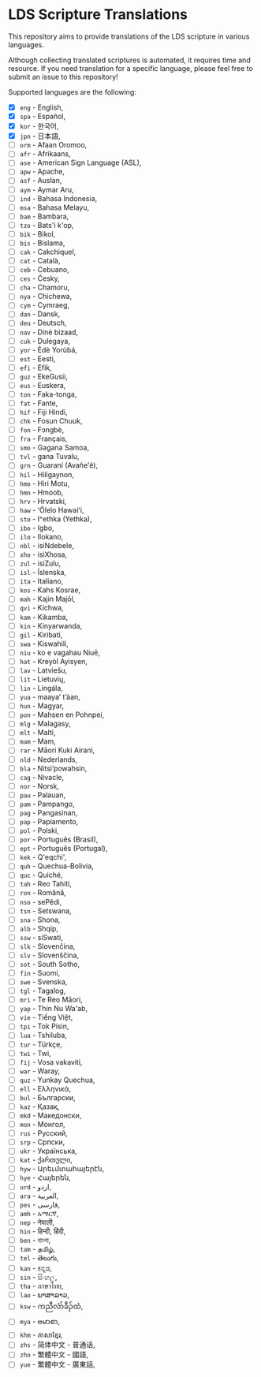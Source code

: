 # LDS Scripture Translations

This repository aims to provide translations of the LDS scripture in various languages.

Although collecting translated scriptures is automated, it requires time and resource. If you need translation for a specific language, please feel free to submit an issue to this repository!

Supported languages are the following:

- [x] `eng` - English,
- [x] `spa` - Español,
- [x] `kor` - 한국어,
- [x] `jpn` - 日本語,
- [ ] `orm` - Afaan Oromoo,
- [ ] `afr` - Afrikaans,
- [ ] `ase` - American Sign Language (ASL),
- [ ] `apw` - Apache,
- [ ] `asf` - Auslan,
- [ ] `aym` - Aymar Aru,
- [ ] `ind` - Bahasa Indonesia,
- [ ] `msa` - Bahasa Melayu,
- [ ] `bam` - Bambara,
- [ ] `tzo` - Bats'i k'op,
- [ ] `bik` - Bikol,
- [ ] `bis` - Bislama,
- [ ] `cak` - Cakchiquel,
- [ ] `cat` - Català,
- [ ] `ceb` - Cebuano,
- [ ] `ces` - Česky,
- [ ] `cha` - Chamoru,
- [ ] `nya` - Chichewa,
- [ ] `cym` - Cymraeg,
- [ ] `dan` - Dansk,
- [ ] `deu` - Deutsch,
- [ ] `nav` - Diné bizaad,
- [ ] `cuk` - Dulegaya,
- [ ] `yor` - Èdè Yorùbá,
- [ ] `est` - Eesti,
- [ ] `efi` - Efik,
- [ ] `guz` - EkeGusii,
- [ ] `eus` - Euskera,
- [ ] `ton` - Faka-tonga,
- [ ] `fat` - Fante,
- [ ] `hif` - Fiji Hindi,
- [ ] `chk` - Fosun Chuuk,
- [ ] `fon` - Fɔngbè,
- [ ] `fra` - Français,
- [ ] `smo` - Gagana Samoa,
- [ ] `tvl` - gana Tuvalu,
- [ ] `grn` - Guaraní (Avañe'ẽ),
- [ ] `hil` - Hiligaynon,
- [ ] `hmo` - Hiri Motu,
- [ ] `hmn` - Hmoob,
- [ ] `hrv` - Hrvatski,
- [ ] `haw` - ʻŌlelo Hawaiʻi,
- [ ] `sto` - I^ethka (Yethka),
- [ ] `ibo` - Igbo,
- [ ] `ilo` - Ilokano,
- [ ] `nbl` - isiNdebele,
- [ ] `xho` - isiXhosa,
- [ ] `zul` - isiZulu,
- [ ] `isl` - Íslenska,
- [ ] `ita` - Italiano,
- [ ] `kos` - Kahs Kosrae,
- [ ] `mah` - Kajin Majōl,
- [ ] `qvi` - Kichwa,
- [ ] `kam` - Kikamba,
- [ ] `kin` - Kinyarwanda,
- [ ] `gil` - Kiribati,
- [ ] `swa` - Kiswahili,
- [ ] `niu` - ko e vagahau Niuē,
- [ ] `hat` - Kreyòl Ayisyen,
- [ ] `lav` - Latviešu,
- [ ] `lit` - Lietuvių,
- [ ] `lin` - Lingála,
- [ ] `yua` - maayaʼ tʼàan,
- [ ] `hun` - Magyar,
- [ ] `pon` - Mahsen en Pohnpei,
- [ ] `mlg` - Malagasy,
- [ ] `mlt` - Malti,
- [ ] `mam` - Mam,
- [ ] `rar` - Māori Kuki Airani,
- [ ] `nld` - Nederlands,
- [ ] `bla` - Nitsi’powahsin,
- [ ] `cag` - Nivacle,
- [ ] `nor` - Norsk,
- [ ] `pau` - Palauan,
- [ ] `pam` - Pampango,
- [ ] `pag` - Pangasinan,
- [ ] `pap` - Papiamento,
- [ ] `pol` - Polski,
- [ ] `por` - Português (Brasil),
- [ ] `ept` - Português (Portugal),
- [ ] `kek` - Q'eqchi',
- [ ] `quh` - Quechua-Bolivia,
- [ ] `quc` - Quiché,
- [ ] `tah` - Reo Tahiti,
- [ ] `ron` - Română,
- [ ] `nso` - sePêdi,
- [ ] `tsn` - Setswana,
- [ ] `sna` - Shona,
- [ ] `alb` - Shqip,
- [ ] `ssw` - siSwati,
- [ ] `slk` - Slovenčina,
- [ ] `slv` - Slovenščina,
- [ ] `sot` - South Sotho,
- [ ] `fin` - Suomi,
- [ ] `swe` - Svenska,
- [ ] `tgl` - Tagalog,
- [ ] `mri` - Te Reo Māori,
- [ ] `yap` - Thin Nu Wa'ab,
- [ ] `vie` - Tiếng Việt,
- [ ] `tpi` - Tok Pisin,
- [ ] `lua` - Tshiluba,
- [ ] `tur` - Türkçe,
- [ ] `twi` - Twi,
- [ ] `fij` - Vosa vakaviti,
- [ ] `war` - Waray,
- [ ] `quz` - Yunkay Quechua,
- [ ] `ell` - Ελληνικά,
- [ ] `bul` - Български,
- [ ] `kaz` - Қазақ,
- [ ] `mkd` - Македонски,
- [ ] `mon` - Монгол,
- [ ] `rus` - Русский,
- [ ] `srp` - Српски,
- [ ] `ukr` - Українська,
- [ ] `kat` - ქართული,
- [ ] `hyw` - Արեւմտահայերէն,
- [ ] `hye` - Հայերեն,
- [ ] `urd` - اردو,
- [ ] `ara` - العربية,
- [ ] `pes` - فارسی,
- [ ] `amh` - አማርኛ,
- [ ] `nep` - नेपाली,
- [ ] `hin` - हिन्दी, हिंदी,
- [ ] `ben` - বাংলা,
- [ ] `tam` - தமிழ்,
- [ ] `tel` - తెలుగు,
- [ ] `kan` - ಕನ್ನಡ,
- [ ] `sin` - සිංහල,
- [ ] `tha` - ภาษาไทย,
- [ ] `lao` - ພາສາລາວ,
- [ ] `ksw` - ကညီလံာ်ခီၣ်ထံ,
- [ ] `mya` - ဗမာစာ,
- [ ] `khm` - ភាសាខ្មែរ,
- [ ] `zhs` - 简体中文 - 普通话,
- [ ] `zho` - 繁體中文 - 國語,
- [ ] `yue` - 繁體中文 - 廣東話,
